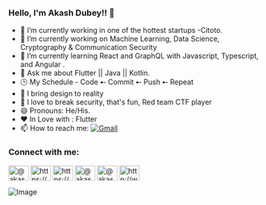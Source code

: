 ### Hello, I'm **Akash Dubey**!! 👋




- 🔭 I’m currently working in one of the hottest startups -Citoto.
- 🔭 I’m currently working on Machine Learning, Data Science, Cryptography & Communication Security
- 🌱 I’m currently learning React and GraphQL with Javascript, Typescript, and Angular .
- 💬 Ask me about Flutter || Java || Kotlin.
- 🕒 My Schedule - Code ➸ Commit ➸ Push ➸ Repeat
- 🤪 I bring design to reality
- 🤫 I love to break security, that's fun, Red team CTF player
- 😄 Pronouns: He/His.
- ❤️ In Love with : Flutter
- 📫 How to reach me:
    [![Gmail](https://img.shields.io/badge/-Gmail-D14836?style=flat&logo=Gmail&logoColor=white&link=mailto:akashdube299@.com)](mailto:akashdube299@gmail.com) 

<h3 align="left">Connect with me:</h3>
<p align="left">
<a href="https://twitter.com/@akashdu12238127" target="blank"><img align="center" src="https://cdn.jsdelivr.net/npm/simple-icons@3.0.1/icons/twitter.svg" alt="@akashdu12238127" height="30" width="40" /></a>
<a href="https://linkedin.com/in/akash-dubey-1153b4195/" target="blank"><img align="center" src="https://cdn.jsdelivr.net/npm/simple-icons@3.0.1/icons/linkedin.svg" alt="https://www.linkedin.com/in/akash-dubey-1153b4195/" height="30" width="40" /></a>
<a href="https://www.instagram.com/akashdube299/" target="blank"><img align="center" src="https://cdn.jsdelivr.net/npm/simple-icons@3.0.1/icons/instagram.svg" alt="https://www.instagram.com/akashdube299/" height="30" width="40" /></a>
<a href="https://medium.com/@akashdube299" target="blank"><img align="center" src="https://cdn.jsdelivr.net/npm/simple-icons@3.0.1/icons/medium.svg" alt="@akashdube299" height="30" width="40" /></a>
<a href="https://www.hackerrank.com/@akashdube299" target="blank"><img align="center" src="https://cdn.jsdelivr.net/npm/simple-icons@3.0.1/icons/hackerrank.svg" alt="@akashdube299" height="30" width="40" /></a>
<a href="http://www.hackerearth.com/@akashdube299" target="blank"><img align="center" src="https://cdn.jsdelivr.net/npm/simple-icons@3.0.1/icons/hackerearth.svg" alt="http://www.hackerearth.com/@akashdube299" height="30" width="40" /></a>
</p>

![Image](https://github-readme-stats.vercel.app/api?username=Akashdu&&show_icons=true&count_private=true&title_color=ffffff&icon_color=ffbf00&text_color=ffffff&bg_color=27363e)


